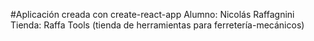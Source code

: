 #Aplicación creada con create-react-app
Alumno: Nicolás Raffagnini  
Tienda: Raffa Tools (tienda de herramientas para ferretería-mecánicos)

